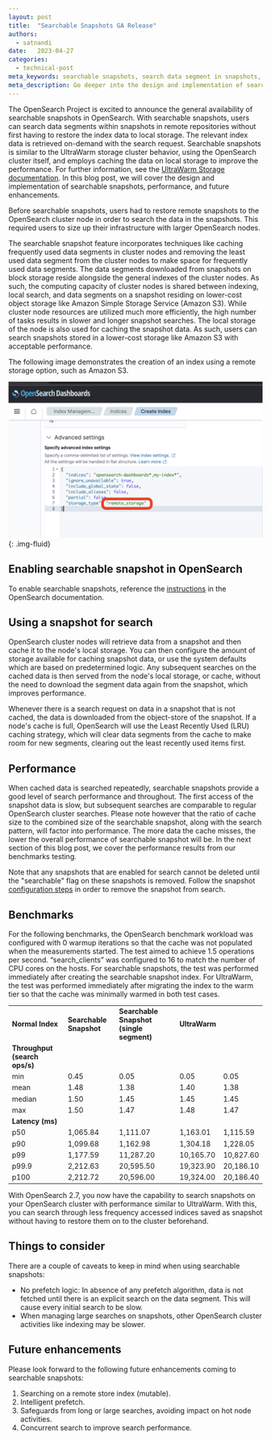 ```yaml
---
layout: post
title:  "Searchable Snapshots GA Release"
authors:
  - satnandi
date:   2023-04-27
categories:
  - technical-post
meta_keywords: searchable snapshots, search data segment in snapshots, searchable snapshot index, OpenSearch 2.7
meta_description: Go deeper into the design and implementation of searchable snapshots with OpenSearch, including performance characteristics and future enhancements.
---
```


The OpenSearch Project is excited to announce the general availability of searchable snapshots in OpenSearch. With searchable snapshots, users can search data segments within snapshots in remote repositories without first having to restore the index data to local storage. The relevant index data is retrieved on-demand with the search request. Searchable snapshots is similar to the UltraWarm storage cluster behavior, using the OpenSearch cluster itself, and employs caching the data on local storage to improve the performance. For further information, see the [UltraWarm Storage documentation](https://docs.aws.amazon.com/opensearch-service/latest/developerguide/ultrawarm.html). In this blog post, we will cover the design and implementation of searchable snapshots, performance, and future enhancements. 

Before searchable snapshots, users had to restore remote snapshots to the OpenSearch cluster node in order to search the data in the snapshots. This required users to size up their infrastructure with larger OpenSearch nodes. 

The searchable snapshot feature incorporates techniques like caching frequently used data segments in cluster nodes and removing the least used data segment from the cluster nodes to make space for frequently used data segments. The data segments downloaded from snapshots on block storage reside alongside the general indexes of the cluster nodes. As such, the computing capacity of cluster nodes is shared between indexing, local search, and data segments on a snapshot residing on lower-cost object storage like Amazon Simple Storage Service (Amazon S3). While cluster node resources are utilized much more efficiently, the high number of tasks results in slower and longer snapshot searches. The local storage of the node is also used for caching the snapshot data. As such, users can search snapshots stored in a lower-cost storage like Amazon S3 with acceptable performance.

The following image demonstrates the creation of an index using a remote storage option, such as Amazon S3.

![Searchable Snapshots](/assets/media/blog-images/search_snap.png){: .img-fluid}

## Enabling searchable snapshot in OpenSearch

To enable searchable snapshots, reference the [instructions](https://opensearch.org/docs/latest/tuning-your-cluster/availability-and-recovery/snapshots/searchable_snapshot/) in the OpenSearch documentation.

## Using a snapshot for search

OpenSearch cluster nodes will retrieve data from a snapshot and then cache it to the node's local storage. You can then configure the amount of storage available for caching snapshot data, or use the system defaults which are based on predetermined logic. Any subsequent searches on the cached data is then served from the node's local storage, or cache, without the need to download the segment data again from the snapshot, which improves performance.

Whenever there is a search request on data in a snapshot that is not cached, the data is downloaded from the object-store of the snapshot. If a node's cache is full, OpenSearch will use the Least Recently Used (LRU) caching strategy, which will clear data segments from the cache to make room for new segments, clearing out the least recently used items first.

## Performance

When cached data is searched repeatedly, searchable snapshots provide a good level of search performance and throughout. The first access of the snapshot data is slow, but subsequent searches are comparable to regular OpenSearch cluster searches. Please note however that the ratio of cache size to the combined size of the searchable snapshot, along with the search pattern, will factor into performance. The more data the cache misses, the lower the overall performance of searchable snapshot will be. In the next section of this blog post, we cover the performance results from our benchmarks testing.

Note that any snapshots that are enabled for search cannot be deleted until the "searchable" flag on these snapshots is removed. Follow the snapshot [configuration steps]({{site.url}}{{site.baseurl}}/tuning-your-cluster/availability-and-recovery/snapshots/snapshot-restore/) in order to remove the snapshot from search.

## Benchmarks

For the following benchmarks, the OpenSearch benchmark workload was configured with 0 warmup iterations so that the cache was not populated when the measurements started. The test aimed to achieve 1.5 operations per second. “search_clients” was configured to 16 to match the number of CPU cores on the hosts. For searchable snapshots, the test was performed immediately after creating the searchable snapshot index. For UltraWarm, the test was performed immediately after migrating the index to the warm tier so that the cache was minimally warmed in both test cases.

<table><colgroup><col /><col /><col /><col /><col /></colgroup>
<tbody>
<tr>
<td><strong>Normal Index</strong></td>
<td><strong>Searchable Snapshot</strong></td>
<td><strong>Searchable Snapshot (single segment)</strong></td>
<td><strong>UltraWarm</strong></td>
</tr>
<tr>
<td><strong>Throughput (search ops/s)</strong></td>
</tr>
<tr>
<td>min</td>
<td>0.45</td>
<td>0.05</td>
<td>0.05</td>
<td>0.05</td>
</tr>
<tr>
<td>mean</td>
<td>1.48</td>
<td>1.38</td>
<td>1.40</td>
<td>1.38</td>
</tr>
<tr>
<td>median</td>
<td>1.50</td>
<td>1.45</td>
<td>1.45</td>
<td>1.45</td>
</tr>
<tr>
<td>max</td>
<td>1.50</td>
<td>1.47</td>
<td>1.48</td>
<td>1.47</td>
</tr>
<tr>
<td><strong>Latency (ms)</strong></td>
</tr>
<tr>
<td>p50</td>
<td>1,065.84</td>
<td>1,111.07</td>
<td>1,163.01</td>
<td>1,115.59</td>
</tr>
<tr>
<td>p90</td>
<td>1,099.68</td>
<td>1,162.98</td>
<td>1,304.18</td>
<td>1,228.05</td>
</tr>
<tr>
<td>p99</td>
<td>1,177.59</td>
<td>11,287.20</td>
<td>10,165.70</td>
<td>10,827.60</td>
</tr>
<tr>
<td>p99.9</td>
<td>2,212.63</td>
<td>20,595.50</td>
<td>19,323.90</td>
<td>20,186.10</td>
</tr>
<tr>
<td>p100</td>
<td>2,212.72</td>
<td>20,596.00</td>
<td>19,324.00</td>
<td>20,186.40</td>
</tr>
</tbody>
</table>

With OpenSearch 2.7, you now have the capability to search snapshots on your OpenSearch cluster with performance similar to UltraWarm. With this, you can search through less frequency accessed indices saved as snapshot without having to restore them on to the cluster beforehand. 

## Things to consider

There are a couple of caveats to keep in mind when using searchable snapshots:

- No prefetch logic: In absence of any prefetch algorithm, data is not fetched until there is an explicit search on the data segment. This will cause every initial search to be slow.
- When managing large searches on snapshots, other OpenSearch cluster activities like indexing may be slower.

## Future enhancements

Please look forward to the following future enhancements coming to searchable snapshots:

1. Searching on a remote store index (mutable).
1. Intelligent prefetch.
1. Safeguards from long or large searches, avoiding impact on hot node activities.
1. Concurrent search to improve search performance.
